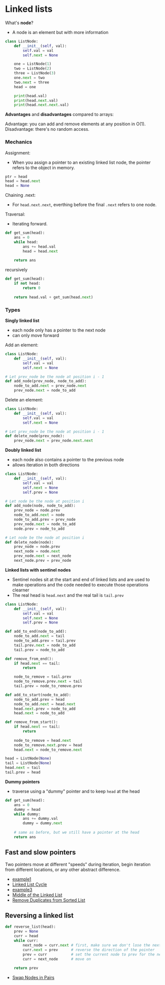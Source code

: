 # Linked lists

What's **node**?
- A node is an element but with more information

```py
class ListNode:
    def __init__(self, val):
        self.val = val
        self.next = None

    one = ListNode(1)
    two = ListNode(2)
    three = ListNode(3)
    one.next = two
    two.next = three
    head = one

    print(head.val)
    print(head.next.val)
    print(head.next.next.val)
```

**Advantages** and **disadvantages** compared to arrays:

Advantage: you can add and remove elements at any position in O(1).
Disadvantage: there's no random access.

### Mechanics

Assignment:
- When you assign a pointer to an existing linked list node, the pointer refers to the object in memory.

```py
ptr = head
head = head.next
head = None
```

Chaining .next:
- For `head.next.next`, everthing before the final `.next` refers to one node.

Traversal:
- Iterating forward.

```py
def get_sum(head):
    ans = 0
    while head:
        ans += head.val
        head = head.next
    
    return ans
```
recursively
```py
def get_sum(head):
    if not head:
        return 0
    
    return head.val + get_sum(head.next)
```

### Types

**Singly linked list**
- each node only has a pointer to the next node
- can only move forward

Add an element:
```py
class ListNode:
    def __init__(self, val):
        self.val = val
        self.next = None

# Let prev_node be the node at position i - 1
def add_node(prev_node, node_to_add):
    node_to_add.next = prev_node.next
    prev_node.next = node_to_add
```

Delete an element:
```py
class ListNode:
    def __init__(self, val):
        self.val = val
        self.next = None

# Let prev_node be the node at position i - 1
def delete_node(prev_node):
    prev_node.next = prev_node.next.next
```

**Doubly linked list**
- each node also contains a pointer to the previous node
- allows iteration in both directions

```py
class ListNode:
    def __init__(self, val):
        self.val = val
        self.next = None
        self.prev = None

# Let node be the node at position i
def add_node(node, node_to_add):
    prev_node = node.prev
    node_to_add.next = node
    node_to_add.prev = prev_node
    prev_node.next = node_to_add
    node.prev = node_to_add

# Let node be the node at position i
def delete_node(node):
    prev_node = node.prev
    next_node = node.next
    prev_node.next = next_node
    next_node.prev = prev_node
```

**Linked lists with sentinel nodes**
- Sentinel nodes sit at the start and end of linked lists and are used to make operations and the code needed to execute those operations clearner
- The real head is `head.next` and the real tail is `tail.prev`

```py
class ListNode:
    def __init__(self, val):
        self.val = val
        self.next = None
        self.prev = None

def add_to_end(node_to_add):
    node_to_add.next = tail
    node_to_add.prev = tail.prev
    tail.prev.next = node_to_add
    tail.prev = node_to_add

def remove_from_end():
    if head.next == tail:
        return

    node_to_remove = tail.prev
    node_to_remove.prev.next = tail
    tail.prev = node_to_remove.prev

def add_to_start(node_to_add):
    node_to_add.prev = head
    node_to_add.next = head.next
    head.next.prev = node_to_add
    head.next = node_to_add

def remove_from_start():
    if head.next == tail:
        return
    
    node_to_remove = head.next
    node_to_remove.next.prev = head
    head.next = node_to_remove.next

head = ListNode(None)
tail = ListNode(None)
head.next = tail
tail.prev = head
```

**Dummy pointers**
- traverse using a "dummy" pointer and to keep `head` at the head

```py
def get_sum(head):
    ans = 0
    dummy = head
    while dummy:
        ans += dummy.val
        dummy = dummy.next
    
    # same as before, but we still have a pointer at the head
    return ans
```

## Fast and slow pointers

Two pointers move at different "speeds" during iteration, begin iteration from different locations, or any other abstract difference.

- [example1](example1.py)
- [Linked List Cycle](linked_list_cycle.py)
- [example3](example3.py)
- [Middle of the Linked List](middle_of_the_linked_list.py)
- [Remove Duplicates from Sorted List](rm_dup_from_sorted_list.py)

## Reversing a linked list

```py
def reverse_list(head):
    prev = None
    curr = head
    while curr:
        next_node = curr.next # first, make sure we don't lose the next node
        curr.next = prev      # reverse the direction of the pointer
        prev = curr           # set the current node to prev for the next node
        curr = next_node      # move on
        
    return prev
```

- [Swap Nodes in Pairs](swap_nodes_in_pairs.py)
